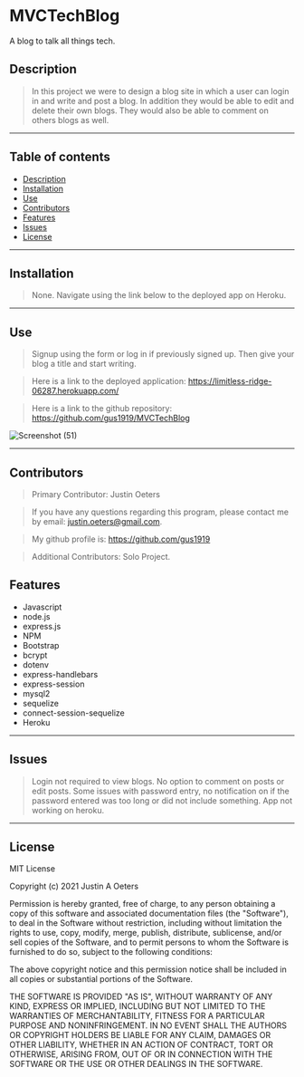 # MVCTechBlog
A blog to talk all things tech.

## Description
> In this project we were to design a blog site in which a user can login in and write and post a blog.  In addition they would be able to edit and delete their own blogs.  They would also be able to comment on others blogs as well.

  ---
  ## Table of contents
  * [Description](#description)
  * [Installation](#installation)
  * [Use](#use)
  * [Contributors](#contributors)
  * [Features](#features)
  * [Issues](#issues)
  * [License](#license)
  ---
  ## Installation
   
   >None.  Navigate using the link below to the deployed app on Heroku.
 
  ---
  ## Use

  >Signup using the form or log in if previously signed up.  Then give your blog a title and start writing. 
 
  >Here is a link to the deployed application: https://limitless-ridge-06287.herokuapp.com/
  
  >Here is a link to the github repository: https://github.com/gus1919/MVCTechBlog

![Screenshot (51)](https://user-images.githubusercontent.com/86876335/139947401-f8e5c117-59c3-4b9c-ad18-bd02701fadfb.png)


  ---
  ## Contributors

 > Primary Contributor: Justin Oeters
  
> If you have any questions regarding this program, please contact me by email: justin.oeters@gmail.com.
  
>  My github profile is: https://github.com/gus1919

>  Additional Contributors: Solo Project.

  ## Features
* Javascript
* node.js
* express.js
* NPM
* Bootstrap
* bcrypt
* dotenv
* express-handlebars
* express-session
* mysql2
* sequelize
* connect-session-sequelize
* Heroku
---
  ## Issues
> Login not required to view blogs.  No option to comment on posts or edit posts.  Some issues with password entry, no notification on if the password entered was too long or did not include something.  App not working on heroku.
  ---

## License

MIT License

Copyright (c) 2021 Justin A Oeters

Permission is hereby granted, free of charge, to any person obtaining a copy
of this software and associated documentation files (the "Software"), to deal
in the Software without restriction, including without limitation the rights
to use, copy, modify, merge, publish, distribute, sublicense, and/or sell
copies of the Software, and to permit persons to whom the Software is
furnished to do so, subject to the following conditions:

The above copyright notice and this permission notice shall be included in all
copies or substantial portions of the Software.

THE SOFTWARE IS PROVIDED "AS IS", WITHOUT WARRANTY OF ANY KIND, EXPRESS OR
IMPLIED, INCLUDING BUT NOT LIMITED TO THE WARRANTIES OF MERCHANTABILITY,
FITNESS FOR A PARTICULAR PURPOSE AND NONINFRINGEMENT. IN NO EVENT SHALL THE
AUTHORS OR COPYRIGHT HOLDERS BE LIABLE FOR ANY CLAIM, DAMAGES OR OTHER
LIABILITY, WHETHER IN AN ACTION OF CONTRACT, TORT OR OTHERWISE, ARISING FROM,
OUT OF OR IN CONNECTION WITH THE SOFTWARE OR THE USE OR OTHER DEALINGS IN THE
SOFTWARE.
